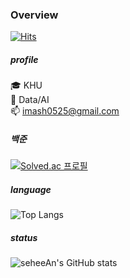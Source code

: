 ### Overview

[![Hits](https://hits.seeyoufarm.com/api/count/incr/badge.svg?url=https%3A%2F%2Fgithub.com%2FseheeAn&count_bg=%23B94DF5&title_bg=%23000000&icon=&icon_color=%23E7E7E7&title=hits&edge_flat=false)](https://hits.seeyoufarm.com)


##### profile
🎓 KHU  
🌱 Data/AI  
📫 imash0525@gmail.com  


##### 백준
[![Solved.ac
프로필](http://mazassumnida.wtf/api/v2/generate_badge?boj=imash0728)](https://solved.ac/imash0728)


##### language
![Top Langs](https://github-readme-stats.vercel.app/api/top-langs/?username=seheeAn&layout=compact)


##### status
![seheeAn's GitHub stats](https://github-readme-stats.vercel.app/api?username=seheeAn&show_icons=true&theme=tokyonight)


